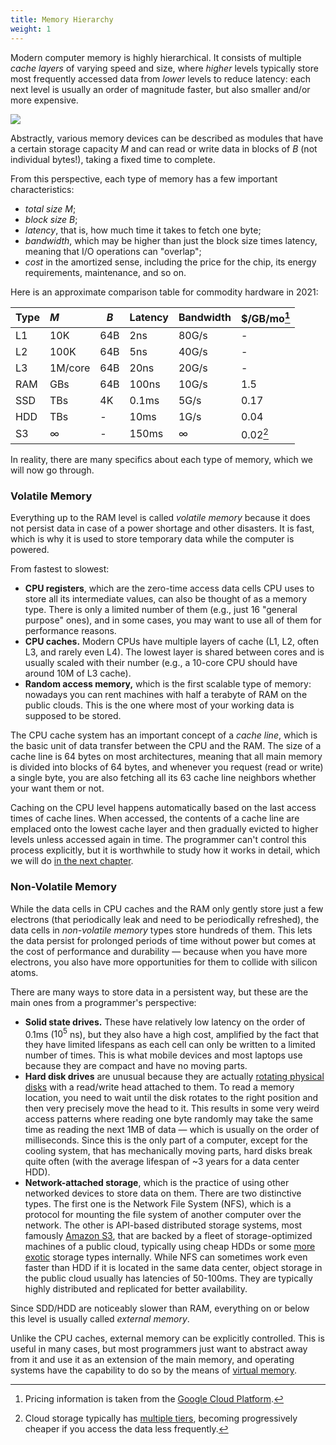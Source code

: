 ```yaml
---
title: Memory Hierarchy
weight: 1
---
```


Modern computer memory is highly hierarchical. It consists of multiple *cache layers* of varying speed and size, where *higher* levels typically store most frequently accessed data from *lower* levels to reduce latency: each next level is usually an order of magnitude faster, but also smaller and/or more expensive.

![](../img/hierarchy.png)

Abstractly, various memory devices can be described as modules that have a certain storage capacity $M$ and can read or write data in blocks of $B$ (not individual bytes!), taking a fixed time to complete.

From this perspective, each type of memory has a few important characteristics:

- *total size* $M$;
- *block size* $B$; 
- *latency*, that is, how much time it takes to fetch one byte;
- *bandwidth*, which may be higher than just the block size times latency, meaning that I/O operations can "overlap";
- *cost* in the amortized sense, including the price for the chip, its energy requirements, maintenance, and so on.

Here is an approximate comparison table for commodity hardware in 2021:

| Type | $M$      | $B$ | Latency | Bandwidth | $/GB/mo[^pricing] |
|:-----|:---------|-----|---------|-----------|:------------------|
| L1   | 10K      | 64B | 2ns     | 80G/s     | -                 |
| L2   | 100K     | 64B | 5ns     | 40G/s     | -                 |
| L3   | 1M/core  | 64B | 20ns    | 20G/s     | -                 |
| RAM  | GBs      | 64B | 100ns   | 10G/s     | 1.5               |
| SSD  | TBs      | 4K  | 0.1ms   | 5G/s      | 0.17              |
| HDD  | TBs      | -   | 10ms    | 1G/s      | 0.04              |
| S3   | $\infty$ | -   | 150ms   | $\infty$  | 0.02[^S3]         |

In reality, there are many specifics about each type of memory, which we will now go through.

[^pricing]: Pricing information is taken from the [Google Cloud Platform](https://cloud.google.com/products/calculator?skip_cache=true).
[^S3]: Cloud storage typically has [multiple tiers](https://aws.amazon.com/s3/storage-classes/), becoming progressively cheaper if you access the data less frequently.

### Volatile Memory

Everything up to the RAM level is called *volatile memory* because it does not persist data in case of a power shortage and other disasters. It is fast, which is why it is used to store temporary data while the computer is powered.

From fastest to slowest:

- **CPU registers**, which are the zero-time access data cells CPU uses to store all its intermediate values, can also be thought of as a memory type. There is only a limited number of them (e.g., just 16 "general purpose" ones), and in some cases, you may want to use all of them for performance reasons.
- **CPU caches.** Modern CPUs have multiple layers of cache (L1, L2, often L3, and rarely even L4). The lowest layer is shared between cores and is usually scaled with their number (e.g., a 10-core CPU should have around 10M of L3 cache).
- **Random access memory,** which is the first scalable type of memory: nowadays you can rent machines with half a terabyte of RAM on the public clouds. This is the one where most of your working data is supposed to be stored.

The CPU cache system has an important concept of a *cache line*, which is the basic unit of data transfer between the CPU and the RAM. The size of a cache line is 64 bytes on most architectures, meaning that all main memory is divided into blocks of 64 bytes, and whenever you request (read or write) a single byte, you are also fetching all its 63 cache line neighbors whether your want them or not.

Caching on the CPU level happens automatically based on the last access times of cache lines. When accessed, the contents of a cache line are emplaced onto the lowest cache layer and then gradually evicted to higher levels unless accessed again in time. The programmer can't control this process explicitly, but it is worthwhile to study how it works in detail, which we will do [in the next chapter](/hpc/cpu-cache).

<!--

Caching is done not with a separate chip, but is embedded in the CPU itself. There are also multi-socket systems that support installing multiple CPUs in the motherboard. In this case, they have separate caching systems, and more over, each socket often becomes *local* to a certain part of the main memory and thus has increased latency (~100ns) for accessing locations outside of it. Such architectures are called NUMA ("Non-Uniform Memory Access") and used as a way to increase the total amount of RAM. We will not consider them for now, but they will become important in the context of parallel computing.

There are other caches inside CPUs that are used for something other than data. Instructions are fetched from memory roughly the same way that the data is fetched, so it is important not to wait for the instructions to load. For this reason, CPUs also have *instruction cache*, which, as the name suggests, is used for caching instructions that are read from the main memory. Its size and performance are about the same as for the L1 cache, and since it is not large, it makes sense to make binaries small in size so that the CPU does not "starve" from not being to fetch instructions in time.

-->

### Non-Volatile Memory

While the data cells in CPU caches and the RAM only gently store just a few electrons (that periodically leak and need to be periodically refreshed), the data cells in *non-volatile memory* types store hundreds of them. This lets the data persist for prolonged periods of time without power but comes at the cost of performance and durability — because when you have more electrons, you also have more opportunities for them to collide with silicon atoms.

<!-- error correction -->

There are many ways to store data in a persistent way, but these are the main ones from a programmer's perspective:

- **Solid state drives.** These have relatively low latency on the order of 0.1ms ($10^5$ ns), but they also have a high cost, amplified by the fact that they have limited lifespans as each cell can only be written to a limited number of times. This is what mobile devices and most laptops use because they are compact and have no moving parts.
- **Hard disk drives** are unusual because they are actually [rotating physical disks](https://www.youtube.com/watch?v=3owqvmMf6No&feature=emb_title) with a read/write head attached to them. To read a memory location, you need to wait until the disk rotates to the right position and then very precisely move the head to it. This results in some very weird access patterns where reading one byte randomly may take the same time as reading the next 1MB of data — which is usually on the order of milliseconds. Since this is the only part of a computer, except for the cooling system, that has mechanically moving parts, hard disks break quite often (with the average lifespan of ~3 years for a data center HDD).
- **Network-attached storage**, which is the practice of using other networked devices to store data on them. There are two distinctive types. The first one is the Network File System (NFS), which is a protocol for mounting the file system of another computer over the network. The other is API-based distributed storage systems, most famously [Amazon S3](https://aws.amazon.com/s3/), that are backed by a fleet of storage-optimized machines of a public cloud, typically using cheap HDDs or some [more exotic](https://aws.amazon.com/storagegateway/vtl/) storage types internally. While NFS can sometimes work even faster than HDD if it is located in the same data center, object storage in the public cloud usually has latencies of 50-100ms. They are typically highly distributed and replicated for better availability.

Since SDD/HDD are noticeably slower than RAM, everything on or below this level is usually called *external memory*.

Unlike the CPU caches, external memory can be explicitly controlled. This is useful in many cases, but most programmers just want to abstract away from it and use it as an extension of the main memory, and operating systems have the capability to do so by the means of [virtual memory](../virtual).
